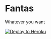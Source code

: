 # Fantas 
Whatever you want

[![Deploy to Heroku](https://www.herokucdn.com/deploy/button.png)](https://heroku.com/deploy)
